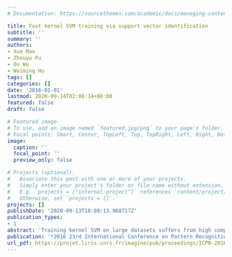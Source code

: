 ```yaml
---
# Documentation: https://sourcethemes.com/academic/docs/managing-content/

title: Fast kernel SVM training via support vector identification
subtitle: ''
summary: ''
authors:
- Xue Mao
- Zhouyu Fu
- Ou Wu
- Weiming Hu
tags: []
categories: []
date: '2016-01-01'
lastmod: 2020-09-14T02:08:14+08:00
featured: false
draft: false

# Featured image
# To use, add an image named `featured.jpg/png` to your page's folder.
# Focal points: Smart, Center, TopLeft, Top, TopRight, Left, Right, BottomLeft, Bottom, BottomRight.
image:
  caption: ''
  focal_point: ''
  preview_only: false

# Projects (optional).
#   Associate this post with one or more of your projects.
#   Simply enter your project's folder or file name without extension.
#   E.g. `projects = ["internal-project"]` references `content/project/deep-learning/index.md`.
#   Otherwise, set `projects = []`.
projects: []
publishDate: '2020-09-13T18:08:13.960717Z'
publication_types:
- 1
abstract: 'Training kernel SVM on large datasets suffers from high computational complexity and requires a large amount of memory. However, a desirable property of SVM is that its decision function is solely determined by the support vectors, a subset of training examples with non-vanishing weights. This motivates a novel efficient algorithm for training kernel SVM via support vector identification. The efficient training algorithm involves two steps. In the first step, we randomly sample the training data without replacement several times, each time a small subset of training data is sampled. Then a kernel SVM is trained on each subset, and the resulting kernel SVM models are used to identify the support vectors on the margin. In the second step, an optimization problem is solved to estimate the Lagrange multipliers corresponding to these support vectors. After obtaining the support vectors and Lagrange multipliers, we can approximate the decision function of kernel SVM. Due to the cubic complexity of standard kernel SVM training algorithm, training many kernel SVMs on small subsets of training data is much more efficient than training a single kernel SVM on the whole training data especially for large datasets. Therefore, our algorithm has better scalability than kernel SVM. Besides, training SVMs on each subset can be done independently, and hence our algorithm can be easily parallelized for further speedup. Since our algorithm only identifies the support vectors on the margin, it produces less number of support vectors as compared to that produced by standard kernel SVM. This makes our algorithm more efficient in prediction too. Experimental results show that our method outperforms state-of-the-art methods and achieves performance on par with the kernel SVM albeit with much improved efficiency.'
publication: '*2016 23rd International Conference on Pattern Recognition (ICPR)*'
url_pdf: https://projet.liris.cnrs.fr/imagine/pub/proceedings/ICPR-2016/media/files/0649.pdf
---
```


